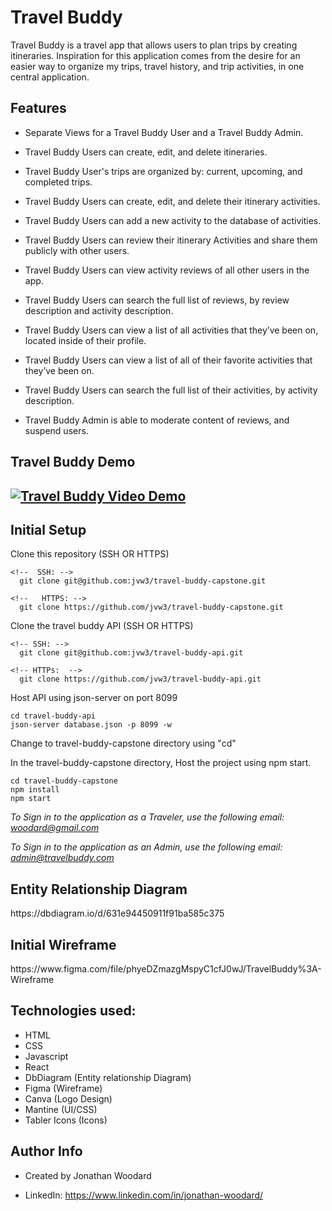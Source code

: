 <h1>Travel Buddy</h1>
Travel Buddy is a travel app that allows users to plan trips by creating itineraries. Inspiration for this application comes from the desire for an easier way to organize my trips, travel history, and trip activities, in one central application. 

<h2>Features</h2>

- Separate Views for a Travel Buddy User and a Travel Buddy Admin.

- Travel Buddy Users can create, edit, and delete itineraries.

- Travel Buddy User's trips are organized by: current, upcoming, and completed trips.

- Travel Buddy Users can create, edit, and delete their itinerary activities.

- Travel Buddy Users can add a new activity to the database of activities.

- Travel Buddy Users can review their itinerary Activities and share them publicly with other users.

- Travel Buddy Users can view activity reviews of all other users in the app.

- Travel Buddy Users can search the full list of reviews, by review description and activity description.

- Travel Buddy Users can view a list of all activities that they’ve been on, located inside of their profile. 

- Travel Buddy Users can view a list of all of their favorite activities that they’ve been on.

- Travel Buddy Users can search the full list of their activities, by activity description.

- Travel Buddy Admin is able to moderate content of reviews, and suspend users.

<h2>Travel Buddy Demo<h2>

[![Travel Buddy Video Demo](https://img.youtube.com/vi/xbmfv558S3I/maxresdefault.jpg)](https://www.youtube.com/watch?v=xbmfv558S3I)

<h2>Initial Setup</h2>

Clone this repository (SSH OR HTTPS)
```
<!--  SSH: -->
  git clone git@github.com:jvw3/travel-buddy-capstone.git
  
<!--   HTTPS: -->
  git clone https://github.com/jvw3/travel-buddy-capstone.git
  ```


Clone the travel buddy API (SSH OR HTTPS)

```
<!-- SSH: -->
  git clone git@github.com:jvw3/travel-buddy-api.git

<!-- HTTPs:  -->
  git clone https://github.com/jvw3/travel-buddy-api.git
```

Host API using json-server on port 8099

```
cd travel-buddy-api
json-server database.json -p 8099 -w
```

Change to travel-buddy-capstone directory using "cd"

In the travel-buddy-capstone directory, Host the project using npm start.

```
cd travel-buddy-capstone
npm install 
npm start
```
*To Sign in to the application as a Traveler, use the following email: woodard@gmail.com*

*To Sign in to the application as an Admin, use the following email: admin@travelbuddy.com*

<h2>Entity Relationship Diagram</h2>
https://dbdiagram.io/d/631e94450911f91ba585c375 



<h2>Initial Wireframe</h2>
https://www.figma.com/file/phyeDZmazgMspyC1cfJ0wJ/TravelBuddy%3A-Wireframe 


<h2>Technologies used:</h2>

- HTML
- CSS
- Javascript
- React
- DbDiagram (Entity relationship Diagram)
- Figma (Wireframe)
- Canva (Logo Design)
- Mantine (UI/CSS)
- Tabler Icons (Icons)



<h2>Author Info</h2>

- Created by Jonathan Woodard

- LinkedIn: https://www.linkedin.com/in/jonathan-woodard/



